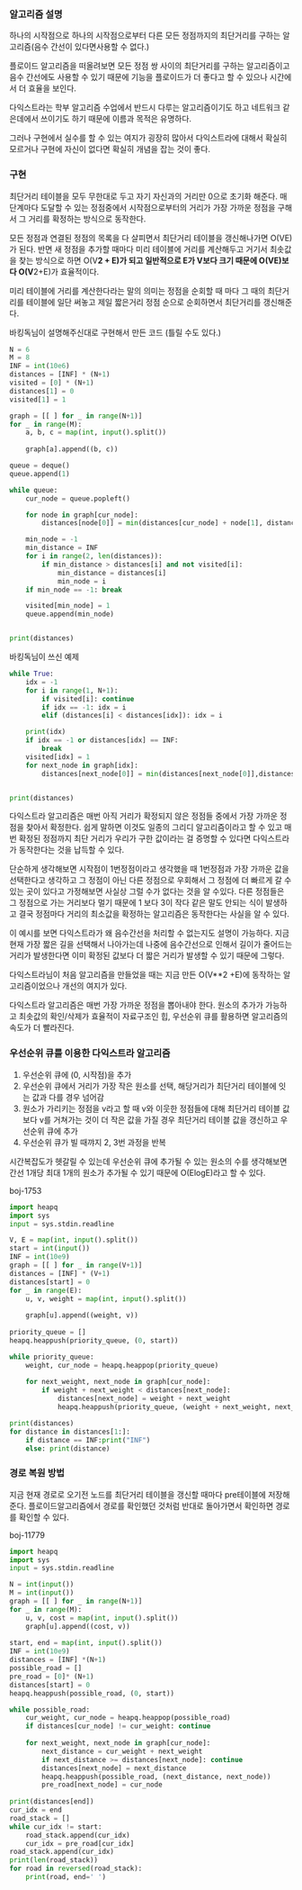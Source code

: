 ### 알고리즘 설명
하나의 시작점으로 하나의 시작점으로부터 다른 모든 정점까지의 최단거리를 구하는 알고리즘(음수 간선이 있다면사용할 수 없다.)

플로이드 알고리즘을 떠올려보면 모든 정점 쌍 사이의 최단거리를 구하는 알고리즘이고 음수 간선에도 사용할 수 있기 때문에 기능을 플로이드가 더 좋다고 할 수 있으나 시간에서 더 효율을 보인다.

다익스트라는 학부 알고리즘 수업에서 반드시 다루는 알고리즘이기도 하고 네트워크 같은데에서 쓰이기도 하기 때문에 이름과 목적은 유명하다.

그러나 구현에서 실수를 할 수 있는 여지가 굉장히 많아서 다익스트라에 대해서 확실히 모르거나 구현에 자신이 없다면 확실히 개념을 잡는 것이 좋다.

### 구현

최단거리 테이블을 모두 무한대로 두고 자기 자신과의 거리만 0으로 초기화 해준다.  매 단계마다 도달할 수 있는 정점중에서 시작점으로부터의 거리가 가장 가까운 정점을 구해서 그 거리를 확정하는 방식으로 동작한다.

모든 정점과 연결된 정점의 목록을 다 살피면서 최단거리 테이블을 갱신해나가면 O(VE)가 된다. 반면 새 정점을 추가할 때마다 미리 테이블에 거리를 계산해두고 거기서 최솟값을 찾는 방식으로 하면 O(V**2 + E)가 되고 일반적으로 E가 V보다 크기 때문에 O(VE)보다 O(V**2+E)가 효율적이다.

미리 테이블에 거리를 계산한다라는 말의 의미는 정점을 순회할 때 마다 그 때의 최단거리를 테이블에 일단 써놓고 제일 짧은거리 정점 순으로 순회하면서 최단거리를 갱신해준다.

바킹독님이 설명해주신대로 구현해서 만든 코드 (틀릴 수도 있다.)
```python
N = 6
M = 8
INF = int(10e6)
distances = [INF] * (N+1)
visited = [0] * (N+1)
distances[1] = 0
visited[1] = 1

graph = [[ ] for _ in range(N+1)]
for _ in range(M):
    a, b, c = map(int, input().split())
    
    graph[a].append((b, c))

queue = deque()
queue.append(1)

while queue:
    cur_node = queue.popleft()

    for node in graph[cur_node]:
        distances[node[0]] = min(distances[cur_node] + node[1], distances[node[0]])

    min_node = -1
    min_distance = INF
    for i in range(2, len(distances)):
        if min_distance > distances[i] and not visited[i]:
            min_distance = distances[i]
            min_node = i
    if min_node == -1: break

    visited[min_node] = 1
    queue.append(min_node)


print(distances)
```

바킹독님이 쓰신 예제
```python
while True:
    idx = -1
    for i in range(1, N+1):
        if visited[i]: continue
        if idx == -1: idx = i
        elif (distances[i] < distances[idx]): idx = i

    print(idx)
    if idx == -1 or distances[idx] == INF:
        break
    visited[idx] = 1
    for next_node in graph[idx]:
        distances[next_node[0]] = min(distances[next_node[0]],distances[idx] + next_node[1] )


print(distances)
```

다익스트라 알고리즘은 매번 아직 거리가 확정되지 않은 정점들 중에서 가장 가까운 정점을 찾아서 확정한다. 쉽게 말하면 이것도 일종의 그리디 알고리즘이라고 할 수 있고 매번 확정된 정점까지 최단 거리가 우리가 구한 값이라는 걸 증명할 수 있다면 다익스트라가 동작한다는 것을 납득할 수 있다.

단순하게 생각해보면 시작점이 1번정점이라고 생각했을 때 1번정점과 가장 가까운 값을 선택한다고 생각하고 그 정점이 아닌 다른 정점으로 우회해서 그 정점에 더 빠르게 갈 수 있는 곳이 있다고 가정해보면 사실상 그럴 수가 없다는 것을 알 수있다. 다른 정점들은 그 정점으로 가는 거리보다 멀기 때문에 1 보다 3이 작다 같은 말도 안되는 식이 발생하고 결국 정점마다 거리의 최소값을 확정하는 알고리즘은 동작한다는 사실을 알 수 있다.

이 예시를 보면 다익스트라가 왜 음수간선을 처리할 수 없는지도 설명이 가능하다. 지금 현재 가장 짧은 길을 선택해서 나아가는데 나중에 음수간선으로 인해서 길이가 줄어드는 거리가 발생한다면 이미 확정된 값보다 더 짧은 거리가 발생할 수 있기 때문에 그렇다.

다익스트라님이 처음 알고리즘을 만들었을 때는 지금 만든 O(V**2 +E)에 동작하는 알고리즘이었으나 개선의 여지가 있다.

다익스트라 알고리즘은 매번 가장 가까운 정점을 뽑아내야 한다. 원소의 추가가 가능하고 최솟값의 확인/삭제가 효율적이 자료구조인 힙, 우선순위 큐를 활용하면 알고리즘의 속도가 더 빨라진다.

### 우선순위 큐를 이용한 다익스트라 알고리즘
1. 우선순위 큐에 (0, 시작점)을 추가
2. 우선순위 큐에서 거리가 가장 작은 원소를 선택, 해당거리가 최단거리 테이블에 잇는 값과 다를 경우 넘어감
3. 원소가 가리키는 정점을 v라고 할 때 v와 이웃한 정점들에 대해 최단거리 테이블 값보다 v를 거쳐가는 것이 더 작은 값을 가질 경우 최단거리 테이블 값을 갱신하고 우선순위 큐에 추가
4. 우선순위 큐가 빌 때꺄지 2, 3번 과정을 반복

시간복잡도가 헷갈릴 수 있는데 우선순위 큐에 추가될 수 있는 원소의 수를 생각해보면 간선 1개당 최대 1개의 원소가 추가될 수 있기 때문에 O(ElogE)라고 할 수 있다.


boj-1753
```python
import heapq
import sys
input = sys.stdin.readline

V, E = map(int, input().split())
start = int(input())
INF = int(10e9)
graph = [[ ] for _ in range(V+1)]
distances = [INF] * (V+1)
distances[start] = 0
for _ in range(E):
    u, v, weight = map(int, input().split())
    
    graph[u].append((weight, v))
    
priority_queue = []
heapq.heappush(priority_queue, (0, start))

while priority_queue:
    weight, cur_node = heapq.heappop(priority_queue)
    
    for next_weight, next_node in graph[cur_node]:
        if weight + next_weight < distances[next_node]:
            distances[next_node] = weight + next_weight
            heapq.heappush(priority_queue, (weight + next_weight, next_node))

print(distances)
for distance in distances[1:]:
    if distance == INF:print("INF")
    else: print(distance)
```

### 경로 복원 방법
지금 현재 경로로 오기전 노드를 최단거리 테이블을 갱신할 때마다 pre테이블에 저장해준다. 플로이드알고리즘에서 경로를 확인했던 것처럼 반대로 돌아가면서 확인하면 경로를 확인할 수 있다.

boj-11779
```python
import heapq
import sys
input = sys.stdin.readline

N = int(input())
M = int(input())
graph = [[ ] for _ in range(N+1)]
for _ in range(M):
    u, v, cost = map(int, input().split())
    graph[u].append((cost, v))
    
start, end = map(int, input().split())
INF = int(10e9)
distances = [INF] *(N+1)
possible_road = []
pre_road = [0]* (N+1)
distances[start] = 0
heapq.heappush(possible_road, (0, start))

while possible_road:
    cur_weight, cur_node = heapq.heappop(possible_road)
    if distances[cur_node] != cur_weight: continue
    
    for next_weight, next_node in graph[cur_node]:
        next_distance = cur_weight + next_weight
        if next_distance >= distances[next_node]: continue
        distances[next_node] = next_distance
        heapq.heappush(possible_road, (next_distance, next_node))
        pre_road[next_node] = cur_node
            
print(distances[end])
cur_idx = end
road_stack = []
while cur_idx != start:
    road_stack.append(cur_idx)
    cur_idx = pre_road[cur_idx]
road_stack.append(cur_idx)
print(len(road_stack))
for road in reversed(road_stack):
    print(road, end=' ')
```